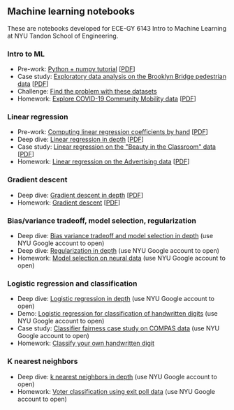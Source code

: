 ## Machine learning notebooks

These are notebooks developed for ECE-GY 6143 Intro to Machine Learning at NYU Tandon School of Engineering.

### Intro to ML

* Pre-work: [Python + numpy tutorial](https://colab.research.google.com/github/ffund/ml-notebooks/blob/master/notebooks/1-python-numpy-tutorial.ipynb) [[PDF](notebooks/1-python-numpy-tutorial.pdf)]
* Case study: [Exploratory data analysis on the Brooklyn Bridge pedestrian data](https://colab.research.google.com/github/ffund/ml-notebooks/blob/master/notebooks/1-exploratory-data-analysis.ipynb) [[PDF](notebooks/1-exploratory-data-analysis.pdf)]
* Challenge: [Find the problem with these datasets](https://colab.research.google.com/github/ffund/ml-notebooks/blob/master/notebooks/1-explore-candidate-datasets.ipynb)
* Homework: [Explore COVID-19 Community Mobility data](https://colab.research.google.com/github/ffund/ml-notebooks/blob/master/notebooks/1-explore-hw.ipynb) [[PDF](notebooks/1-explore-hw.pdf)]

### Linear regression

* Pre-work: [Computing linear regression coefficients by hand](https://colab.research.google.com/github/ffund/ml-notebooks/blob/master/notebooks/2-compute-by-hand.ipynb) [[PDF](notebooks/2-compute-by-hand.pdf)]
* Deep dive: [Linear regression in depth](https://colab.research.google.com/github/ffund/ml-notebooks/blob/master/notebooks/2-linear-regression-deep-dive.ipynb) [[PDF](notebooks/2-linear-regression-deep-dive.pdf)]
* Case study: [Linear regression on the "Beauty in the Classroom" data](https://colab.research.google.com/github/ffund/ml-notebooks/blob/master/notebooks/2-linear-regression-case-study.ipynb) [[PDF](notebooks/2-linear-regression-case-study.pdf)]
* Homework: [Linear regression on the Advertising data](https://colab.research.google.com/github/ffund/ml-notebooks/blob/master/notebooks/2-advertising-hw.ipynb) [[PDF](notebooks/2-advertising-hw.pdf)]

### Gradient descent

* Deep dive: [Gradient descent in depth](https://colab.research.google.com/github/ffund/ml-notebooks/blob/master/notebooks/3-gradient-descent-deep-dive.ipynb) [[PDF](notebooks/3-gradient-descent-deep-dive.pdf)]
* Homework: [Gradient descent](https://colab.research.google.com/github/ffund/ml-notebooks/blob/master/notebooks/3-gradient-descent-hw.ipynb) [[PDF](3-gradient-descent-hw.pdf)]

### Bias/variance tradeoff, model selection, regularization

* Deep dive: [Bias variance tradeoff and model selection in depth](https://colab.research.google.com/drive/1bgVlPfNk-Qi98JlPTJktJQNjLcNTL-8R?usp=sharing) (use NYU Google account to open)
* Deep dive: [Regularization in depth](https://colab.research.google.com/drive/1RrT-JDAouMyJWMMIpDs9rO--82cD0xdm?usp=sharing) (use NYU Google account to open)
* Homework: [Model selection on neural data](https://colab.research.google.com/drive/1RKVHfezDfY0ar6KB6QVkJNRpcJt20Tgy?usp=sharing) (use NYU Google account to open)

### Logistic regression and classification

* Deep dive: [Logistic regression in depth](https://colab.research.google.com/drive/19V8COW_A2Ny_cMtlalSlnBVrvO33huIs?usp=sharing) (use NYU Google account to open)
* Demo: [Logistic regression for classification of handwritten digits](https://colab.research.google.com/drive/13g6dimfRTjgABan1UqCOaZf1QEkzUN_J?usp=sharing) (use NYU Google account to open)
* Case study: [Classifier fairness case study on COMPAS data](https://colab.research.google.com/drive/1vWOoIlxsEdzZGsIiSgSUyZPRjZoKOABM?usp=sharing) (use NYU Google account to open)
* Homework: [Classify your own handwritten digit](https://colab.research.google.com/drive/1qy_j8ma_Yzyj4LlwDPaBMb7gMayhk0dH?usp=sharing)

### K nearest neighbors

* Deep dive: [k nearest neighbors in depth](https://colab.research.google.com/drive/1gYjAAX51RY4jWcVV7-sEcFNx0PIbDDE-?usp=sharing) (use NYU Google account to open)
* Homework: [Voter classification using exit poll data](https://colab.research.google.com/drive/1J6O6NGnQFhS_pj2LRx_C3LmRggVu46ah?usp=sharing) (use NYU Google account to open)
